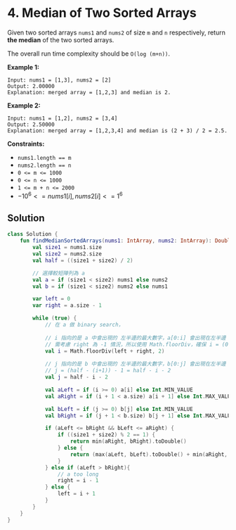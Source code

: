 # 4. Median of Two Sorted Arrays

Given two sorted arrays `nums1` and `nums2` of size `m` and `n` respectively, return **the median** of the two sorted arrays.

The overall run time complexity should be `O(log (m+n))`.


**Example 1:**
```
Input: nums1 = [1,3], nums2 = [2]
Output: 2.00000
Explanation: merged array = [1,2,3] and median is 2.
```
**Example 2:**
```
Input: nums1 = [1,2], nums2 = [3,4]
Output: 2.50000
Explanation: merged array = [1,2,3,4] and median is (2 + 3) / 2 = 2.5.
``` 

**Constraints:**

- `nums1.length == m`
- `nums2.length == n`
- `0 <= m <= 1000`
- `0 <= n <= 1000`
- `1 <= m + n <= 2000`
- $-10^6 <= nums1[i], nums2[i] <= 1^6$


## Solution

```kotlin
class Solution {
    fun findMedianSortedArrays(nums1: IntArray, nums2: IntArray): Double {
        val size1 = nums1.size
        val size2 = nums2.size
        val half = ((size1 + size2) / 2)

        // 選擇較短陣列為 a
        val a = if (size1 < size2) nums1 else nums2
        val b = if (size1 < size2) nums2 else nums1

        var left = 0
        var right = a.size - 1

        while (true) {
            // 在 a 做 binary search，
            
            // i 指向的是 a 中會出現的 左半邊的最大數字，a[0:i] 會出現在左半邊
            // 需考慮 right 為 -1 情況，所以使用 Math.floorDiv，確保 i = (0 + -1)/2 = -1
            val i = Math.floorDiv(left + right, 2)
            
            // j 指向的是 b 中會出現的 左半邊的最大數字，b[0:j] 會出現在左半邊
            // j = (half - (i+1)) - 1 = half - i - 2
            val j = half - i - 2

            val aLeft = if (i >= 0) a[i] else Int.MIN_VALUE
            val aRight = if (i + 1 < a.size) a[i + 1] else Int.MAX_VALUE

            val bLeft = if (j >= 0) b[j] else Int.MIN_VALUE
            val bRight = if (j + 1 < b.size) b[j + 1] else Int.MAX_VALUE

            if (aLeft <= bRight && bLeft <= aRight) {
                if ((size1 + size2) % 2 == 1) {
                    return min(aRight, bRight).toDouble()
                } else {
                    return (max(aLeft, bLeft).toDouble() + min(aRight, bRight).toDouble())/2
                }
            } else if (aLeft > bRight){
                // a too long
                right = i - 1
            } else {
                left = i + 1
            }
        }
    }
}
```
